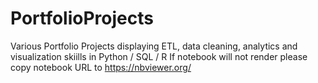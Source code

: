 # PortfolioProjects
Various Portfolio Projects displaying ETL, data cleaning, analytics and visualization skiills in Python / SQL / R
If notebook will not render please copy notebook URL to https://nbviewer.org/
